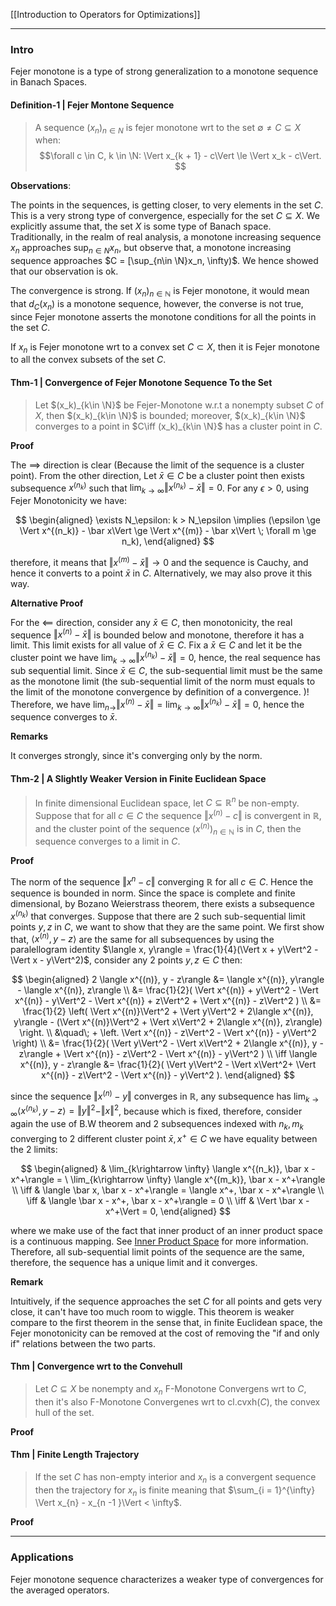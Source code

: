 [[Introduction to Operators for Optimizations]]

---
### **Intro**

Fejer monotone is a type of strong generalization to a monotone sequence in Banach Spaces. 

#### **Definition-1 | Fejer Montone Sequence**
> A sequence $(x_n)_{n\in N}$ is fejer monotone wrt to the set $\emptyset \neq C \subseteq X$ when: 
> $$\forall c \in C, k \in \N: \Vert x_{k + 1} - c\Vert \le \Vert x_k - c\Vert. $$

**Observations**: 

The points in the sequences, is getting closer, to very elements in the set $C$. This is a very strong type of convergence, especially for the set $C\subseteq X$. We explicitly assume that, the set $X$ is some type of Banach space. Traditionally, in the realm of real analysis, a monotone increasing sequence $x_n$ approaches $\sup_{n\in N}x_n$, but observe that, a monotone increasing sequence approaches $C = [\sup_{n\in \N}x_n, \infty)$. We hence showed that our observation is ok. 

The convergence is strong. If $(x_n)_{n\in \mathbb N}$ is Fejer monotone, it would mean that $d_C(x_n)$ is a monotone sequence, however, the converse is not true, since Fejer monotone asserts the monotone conditions for all the points in the set $C$. 

If $x_n$ is Fejer monotone wrt to a convex set $C\subset X$, then it is Fejer monotone to all the convex subsets of the set $C$.


#### **Thm-1 | Convergence of Fejer Monotone Sequence To the Set**

> Let $(x_k)_{k\in \N}$ be Fejer-Monotone w.r.t a nonempty subset $C$ of $X$, then $(x_k)_{k\in \N}$ is bounded; moreover, $(x_k)_{k\in \N}$ converges to a point in $C\iff (x_k)_{k\in \N}$ has a cluster point in $C$. 

**Proof**

The $\implies$ direction is clear (Because the limit of the sequence is a cluster point). From the other direction, Let $\bar x \in C$ be a cluster point then exists subsequence $x^{(n_k)}$ such that $\lim_{k\rightarrow \infty} \Vert x^{(n_k)} - \bar x\Vert = 0$. For any $\epsilon > 0$, using Fejer Monotonicity we have: 

$$
\begin{aligned}
    \exists N_\epsilon: k > N_\epsilon \implies (\epsilon \ge \Vert x^{(n_k)}  - \bar x\Vert \ge \Vert x^{(m)} - \bar x\Vert \; \forall m \ge n_k), 
\end{aligned}
$$

therefore, it means that $\Vert x^{(m)} - \bar x\Vert \rightarrow 0$ and the sequence is Cauchy, and hence it converts to a point $\bar x$ in $C$. Alternatively, we may also prove it this way. 

**Alternative Proof**

For the $\impliedby$ direction, consider any $\bar x \in C$, then monotonicity, the real sequence $\Vert x^{(n)} - \bar x\Vert$ is bounded below and monotone, therefore it has a limit. 
This limit exists for all value of $\bar x \in C$. 
Fix a $\bar x \in C$ and let it be the cluster point we have $\lim_{k\rightarrow \infty} \Vert x^{(n_k)} - \bar x\Vert = 0$, hence, the real sequence has sub sequential limit. 
Since $\bar x \in C$, the sub-sequential limit must be the same as the monotone limit (the sub-sequential limit of the norm must equals to the limit of the monotone convergence by definition of a convergence. )! 
Therefore, we have $\lim_{n\rightarrow } \Vert x^{(n)} - \bar x\Vert = \lim_{k\rightarrow \infty} \Vert x^{(n_k)} - \bar x\Vert = 0$, hence the sequence converges to $\bar x$. 

**Remarks**

It converges strongly, since it's converging only by the norm. 


#### **Thm-2 | A Slightly Weaker Version in Finite Euclidean Space**
> In finite dimensional Euclidean space, let $C\subseteq \mathbb R^n$ be non-empty. Suppose that for all $c \in C$ the sequence $\Vert x^{(n)} - c\Vert$ is convergent in $\mathbb R$, and the cluster point of the sequence $(x^{(n)})_{n \in \mathbb N}$ is in $C$, then the sequence converges to a limit in $C$. 


**Proof**

The norm of the sequence $\Vert x^{n} - c\Vert$ converging $\mathbb R$ for all $c \in C$. 
Hence the sequence is bounded in norm. 
Since the space is complete and finite dimensional, by Bozano Weierstrass theorem, there exists a subsequence $x^{(n_k)}$ that converges. 
Suppose that there are 2 such sub-sequential limit points $y, z$ in $C$, we want to show that they are the same point. 
We first show that, $\langle x^{(n)}, y - z\rangle$ are the same for all subsequences by using the paralellogram identity $\langle x, y\rangle = \frac{1}{4}(\Vert x + y\Vert^2 - \Vert x - y\Vert^2)$, consider any 2 points $y, z \in C$ then: 

$$
\begin{aligned}
    2 \langle x^{(n)}, y - z\rangle &= 
    \langle x^{(n)}, y\rangle - \langle x^{(n)}, z\rangle
    \\
    &= 
    \frac{1}{2}(
        \Vert x^{(n)} + y\Vert^2
        -
        \Vert x^{(n)} - y\Vert^2
        -
        \Vert x^{(n)} + z\Vert^2
        + 
        \Vert x^{(n)} - z\Vert^2
    )
    \\
    &= 
    \frac{1}{2}
    \left(
        \Vert x^{(n)}\Vert^2 + \Vert y\Vert^2 + 2\langle x^{(n)}, y\rangle
        -
        (\Vert x^{(n)}\Vert^2 + \Vert x\Vert^2 + 2\langle  x^{(n)}, z\rangle)
    \right.
	    \\
	    &\quad\;
	    +
	\left.
	    \Vert x^{(n)} - z\Vert^2
	    - \Vert x^{(n)} - y\Vert^2 \right)
    \\
    &= \frac{1}{2}(
        \Vert y\Vert^2 - \Vert x\Vert^2 + 2\langle x^{(n)}, y - z\rangle + 
        \Vert x^{(n)} - z\Vert^2
        - \Vert x^{(n)} - y\Vert^2
    )
    \\
    \iff 
    \langle x^{(n)}, y - z\rangle &= 
    \frac{1}{2}(
        \Vert y\Vert^2 - \Vert x\Vert^2+ 
        \Vert x^{(n)} - z\Vert^2
        - \Vert x^{(n)} - y\Vert^2
    ).
\end{aligned}
$$

since the sequence $\Vert x^{(n)} - y\Vert$ converges in $\mathbb R$, any subsequence has $\lim_{k\rightarrow \infty} \langle x^{(n_k)}, y - z\rangle = \Vert y\Vert^2 - \Vert x\Vert^2$, because which is fixed, therefore, consider again the use of B.W theorem and 2 subsequences indexed with $n_k, m_k$ converging to 2 different cluster point $\bar x, x^+ \in C$ we have equality between the 2 limits: 

$$
\begin{aligned}
    & \lim_{k\rightarrow \infty} \langle x^{(n_k)}, \bar x - x^+\rangle = \
    \lim_{k\rightarrow \infty} \langle x^{(m_k)}, \bar x - x^+\rangle
    \\
    \iff & 
    \langle \bar x, \bar x - x^+\rangle = \langle x^+, \bar x - x^+\rangle 
    \\
    \iff & \langle \bar x - x^+, \bar x - x^+\rangle = 0
    \\
    \iff & \Vert \bar x - x^+\Vert = 0, 
\end{aligned}
$$

where we make use of the fact that inner product of an inner product space is a continuous mapping. See [Inner Product Space](../../MATH%20601%20Functional%20Analysis,%20Measure%20Theory/Functional%20Spaces/Inner%20Product%20Space.md) for more information. Therefore, all sub-sequential limit points of the sequence are the same, therefore, the sequence has a unique limit and it converges. 

**Remark**

Intuitively, if the sequence approaches the set $C$ for all points and gets very close, it can't have too much room to wiggle. This theorem is weaker compare to the first theorem in the sense that, in finite Euclidean space, the Fejer monotonicity can be removed at the cost of removing the "if and only if" relations between the two parts. 

#### **Thm | Convergence wrt to the Convehull**
> Let $C\subseteq X$ be nonempty and $x_n$ F-Monotone Convergens wrt to $C$, then it's also F-Monotone Convergenes wrt to $\text{cl.cvxh}(C)$, the convex hull of the set. 

**Proof**

#### **Thm | Finite Length Trajectory**
> If the set $C$ has non-empty interior and $x_n$ is a convergent sequence then the trajectory for $x_n$ is finite meaning that $\sum_{i = 1}^{\infty} \Vert x_{n} - x_{n -1 }\Vert < \infty$. 

**Proof**




---
### **Applications**

Fejer monotone sequence characterizes a weaker type of convergences for the averaged operators. 


